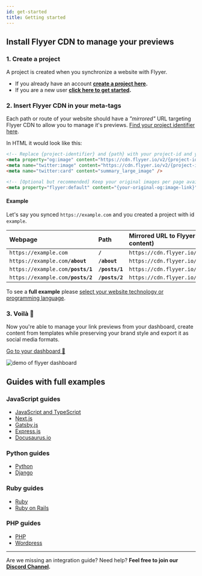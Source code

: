 ```yaml
---
id: get-started
title: Getting started
---
```


[get-started]: https://www.flyyer.io/get-started
[new-project]: https://www.flyyer.io/dashboard/_/projects/new
[current-project]: https://www.flyyer.io/dashboard/_/projects
[guides-with-full-examples]: #guides-with-full-examples

## Install Flyyer CDN to manage your previews

### 1. Create a project

A project is created when you synchronize a website with Flyyer.

* If you already have an account **[create a project here][new-project].**
* If you are a new user **[click here to get started][get-started].**

### 2. Insert Flyyer CDN in your meta-tags

Each path or route of your website should have a _"mirrored"_ URL targeting Flyyer CDN to allow you to manage it's previews. [Find your project identifier here](https://flyyer.io/dashboard/_/projects/_/integrate?ref=docs).

In HTML it would look like this:

```html {2-4,7}
<!-- Replace {project-identifier} and {path} with your project-id and your current page's path respectively -->
<meta property="og:image" content="https://cdn.flyyer.io/v2/{project-identifier}/_/_/{path}" />
<meta name="twitter:image" content="https://cdn.flyyer.io/v2/{project-identifier}/_/_/{path}" />
<meta name="twitter:card" content="summary_large_image" />

<!-- [Optional but recommended] Keep your original images per page available on the dashboard -->
<meta property="flyyer:default" content="{your-original-og:image-link}" />
```

#### Example

Let's say you synced `https://example.com` and you created a project with id `example`.

| Webpage                     | Path     | Mirrored URL to Flyyer CDN (`og:image`'s content) |
|:----------------------------|:---------|:---------------------------------------------|
| `https://example.com`         | **`/`**        | `https://cdn.flyyer.io/v2/example`**`/_/_/`**  |
| `https://example.com`**`/about`**   | **`/about`**   | `https://cdn.flyyer.io/v2/example`**`/_/_/about`**   |
| `https://example.com`**`/posts/1`** | **`/posts/1`** | `https://cdn.flyyer.io/v2/example`**`/_/_/posts/1`** |
| `https://example.com`**`/posts/2`** | **`/posts/2`** | `https://cdn.flyyer.io/v2/example`**`/_/_/posts/2`** |

To see a **full example** please [select your website technology or programming language][guides-with-full-examples].

### 3. Voilà 🎉

Now you're able to manage your link previews from your dashboard, create content from templates while preserving your brand style and export it as social media formats.

[Go to your dashboard 🚀](https://flyyer.io/dashboard/_/projects/_/)

![demo of flyyer dashboard](/img/images/manage.png)

## Guides with full examples

### JavaScript guides

* [JavaScript and TypeScript](/guides/javascript/flyyer-js)
* [Next.js](/guides/javascript/nextjs)
* [Gatsby.js](/guides/javascript/gatsbyjs)
* [Express.js](/guides/javascript/expressjs)
* [Docusaurus.io](/guides/javascript/docusaurus)

### Python guides

* [Python](/guides/python/flyyer)
* [Django](/guides/python/django)

### Ruby guides

* [Ruby](/guides/ruby/flyyer)
* [Ruby on Rails](/guides/ruby/rails)

### PHP guides

* [PHP](/guides/php/flyyer)
* [Wordpress](/guides/php/wordpress)

---

Are we missing an integration guide? Need help? **Feel free to join our [Discord Channel](https://www.flyyer.io/discord).**
